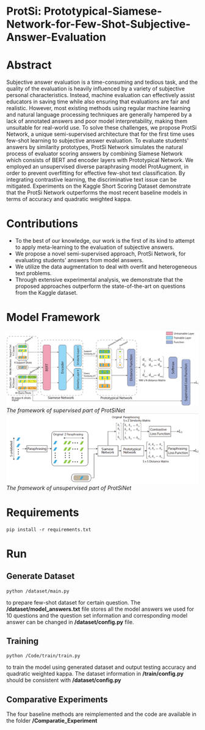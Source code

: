 # ProtSi: Prototypical-Siamese-Network-for-Few-Shot-Subjective-Answer-Evaluation

# Abstract
Subjective answer evaluation is a time-consuming and tedious task, and the quality of the evaluation is heavily influenced by a variety of subjective personal characteristics. Instead, machine evaluation can effectively assist educators in saving time while also ensuring that evaluations are fair and realistic. However, most existing methods using regular machine learning and natural language processing techniques are generally hampered by a lack of annotated answers and poor model interpretability, making them unsuitable for real-world use. To solve these challenges, we propose ProtSi Network, a unique semi-supervised architecture that for the first time uses few-shot learning to subjective answer evaluation. To evaluate students' answers by similarity prototypes, ProtSi Network simulates the natural process of evaluator scoring answers by combining Siamese Network which consists of BERT and encoder layers with Prototypical Network.  We employed an unsupervised diverse paraphrasing model ProtAugment, in order to prevent overfitting for effective few-shot text classification. By integrating contrastive learning, the discriminative text issue can be mitigated. Experiments on the Kaggle Short Scoring Dataset demonstrate that the ProtSi Network outperforms the most recent baseline models in terms of accuracy and quadratic weighted kappa.

# Contributions
* To the best of our knowledge, our work is the first of its kind to attempt to apply meta-learning to the evaluation of subjective answers.  
* We propose a novel semi-supervised approach, ProtSi Network, for evaluating students' answers from model answers.
* We utilize the data augmentation to deal with overfit and heterogeneous text problems.  
* Through extensive experimental analysis, we demonstrate that the proposed approaches outperform the state-of-the-art on questions from the Kaggle dataset.
# Model Framework
![label](/label.png "The model structure of supervised part of ProtSiNet")
*The framework of supervised part of ProtSiNet*
![unlabel](/unlabel.png "The model structure of unsupervised part of ProtSiNet")
*The framework of unsupervised part of ProtSiNet*
# Requirements
```
pip install -r requirements.txt
```
# Run
## Generate Dataset
```
python /dataset/main.py
```
to prepare few-shot dataset for certain question. The **/dataset/model_answers.txt** file stores all the model answers we used for 10 questions and the question set information and corresponding model answer can be changed in **/dataset/config.py** file.
## Training
```
python /Code/train/train.py
```
to train the model using generated dataset and output testing accuracy and quadratic weighted kappa. The dataset information in **/train/config.py** should be consistent with **/dataset/config.py** 
## Comparative Experiments
The four baseline methods are reimplemented and the code are available in the folder **/Comparatie_Experiment**


